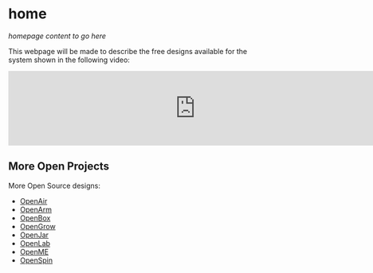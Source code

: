 # home
_homepage content to go here_

This webpage will be made to describe the free designs available for the system shown in the following video:

<iframe width="750" src="https://www.youtube.com/embed/id8U4BQd-kE" title="OpenGrow Aquaponics Design (tested &amp; validated) with CAD model" frameborder="0" allow="accelerometer; autoplay; clipboard-write; encrypted-media; gyroscope; picture-in-picture; web-share" referrerpolicy="strict-origin-when-cross-origin" allowfullscreen></iframe>

## More Open Projects
More Open Source designs:
* [OpenAir](https://qr.net/openairproject)
* [OpenArm](https://qr.net/openarmproject)
* [OpenBox](https://qr.net/openboxproject)
* [OpenGrow](https://qr.net/opengrowproject)
* [OpenJar](https://qr.net/openjarproject)
* [OpenLab](https://qr.net/openlabproject)
* [OpenME](https://qr.net/openmeproject)
* [OpenSpin](https://qr.net/openspinproject)
